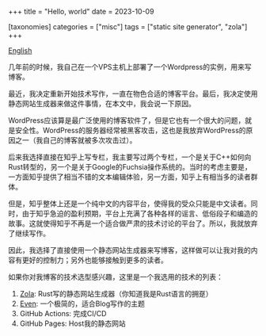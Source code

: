 +++
title = "Hello, world"
date = 2023-10-09

[taxonomies]
categories = ["misc"]
tags = ["static site generator", "zola"]
+++

[English](/hello-world)

几年前的时候，我自己在一个VPS主机上部署了一个Wordpress的实例，用来写博客。

最近，我决定重新开始技术写作，一直在物色合适的博客平台。最后，我决定使用静态网站生成器来做这件事情，在本文中，我会说一下原因。

<!-- more -->

WordPress应该算是最广泛使用的博客软件了，但是它也有一个很大的问题，就是安全性。WordPress的服务器经常被黑客攻击，这也是我放弃WordPress的原因之一（我自己的博客就被多次攻击过）。

后来我选择直接在知乎上写专栏，我主要写过两个专栏，一个是关于C++如何向Rust转型的，另一个是关于Google的Fuchsia操作系统的。当时的考虑主要是，一方面知乎提供了相当不错的文本编辑体验，另一方面，知乎上有相当多的读者群体。

但是，知乎整体上还是一个纯中文的内容平台，使得我的受众只能是中文读者。同时，由于知乎急迫的盈利预期，平台上充满了各种各样的谣言、低俗段子和编造的故事。这就使得知乎不再是一个适合做严肃的技术讨论的平台了。所以，我就放弃了继续写作。

因此，我选择了直接使用一个静态网站生成器来写博客，这样做可以让我对我的内容有更好的控制力；另外也能够接触到更多的读者。

如果你对我博客的技术选型感兴趣，这里是一个我选用的技术的列表：

1. [Zola](https://www.getzola.org/): Rust写的静态网站生成器（你知道我是Rust语言的拥趸）
2. [Even](https://github.com/getzola/even.git): 一个极简的，适合Blog写作的主题
3. GitHub Actions: 完成CI/CD
4. GitHub Pages: Host我的静态网站

